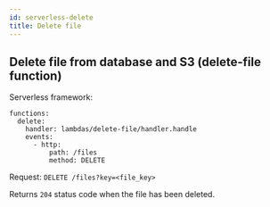 ```yaml
---
id: serverless-delete
title: Delete file
---
```


## Delete file from database and S3 (delete-file function)

Serverless framework:
```
functions:
  delete:
    handler: lambdas/delete-file/handler.handle
    events:
      - http:
          path: /files
          method: DELETE
```

Request:
`DELETE /files?key=<file_key>`

Returns `204` status code when the file has been deleted.
